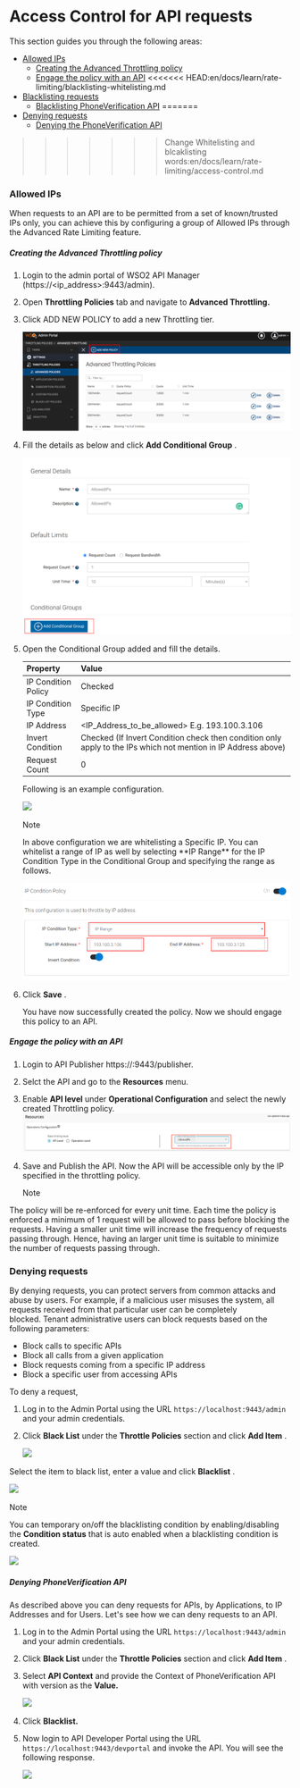 # Access Control for API requests

This section guides you through the following areas:

-   [Allowed IPs](#allowed-ips)
    -   [Creating the Advanced Throttling policy](#creating-the-advanced-rate-limit-policy)
    -   [Engage the policy with an API](#engage-the-policy-with-an-api)
<<<<<<< HEAD:en/docs/learn/rate-limiting/blacklisting-whitelisting.md
-   [Blacklisting requests](#blacklisting-requests)
    -   [Blacklisting PhoneVerification API](#blacklisting-phoneverification-api)
=======
-   [Denying requests](#denying-requests)
    -   [Denying the PhoneVerification API](#denying-phoneverification-api)
>>>>>>> Change Whitelisting and blcaklisting words:en/docs/learn/rate-limiting/access-control.md

### Allowed IPs

When requests to an API are to be permitted from a set of known/trusted IPs only, you can achieve this by configuring a group of Allowed IPs through the Advanced Rate Limiting feature.

##### Creating the Advanced Throttling policy

1.  Login to the admin portal of WSO2 API Manager (https://&lt;ip\_address&gt;:9443/admin).
2.  Open **Throttling Policies** tab and navigate to **Advanced Throttling.**
3.  Click ADD NEW POLICY to add a new Throttling tier.

    ![](../../assets/img/learn/allowed-ip-add-policy.png)

4.  Fill the details as below and click **Add Conditional Group** .

    ![](../../assets/img/learn/allowed-ip-add-conditional-group.png)

5.  Open the Conditional Group added and fill the details.

    | Property            | Value                                                                                                          |
    |---------------------|----------------------------------------------------------------------------------------------------------------|
    | IP Condition Policy | Checked                                                                                                        |
    | IP Condition Type   | Specific IP                                                                                                    |
    | IP Address          | <IP_Address_to_be_allowed> E.g. 193.100.3.106                                                              |
    | Invert Condition    | Checked (If Invert Condition check then condition only apply to the IPs which not mention in IP Address above) |
    | Request Count       | 0                                                                                                              |

    Following is an example configuration.

    ![](../../assets/img/learn/whitelist-specific-ip.png)
      
     <div class="admonition info">
    <p class="admonition-title">Note</p>  
    <p>In above configuration we are whitelisting a Specific IP.
    You can whitelist a range of IP as well by selecting **IP Range** for the IP Condition Type in the Conditional Group and specifying the range as follows.</p>
    </div>

    ![](../../assets/img/learn/new-allowed-ip-range.png)

6.  Click **Save** .
       
    You have now successfully created the policy. Now we should engage this policy to an API.

##### Engage the policy with an API

1.  Login to API Publisher https://:9443/publisher.
2.  Selct the API and go to the <b>Resources</b> menu.
3.  Enable **API level** under **Operational Configuration** and select the newly created Throttling policy.
    ![](../../assets/img/learn/apply-allowlist-to-api.png)
    
4.  Save and Publish the API.
    Now the API will be accessible only by the IP specified in the throttling policy.

    <div class="admonition info">
    <p class="admonition-title">Note</p>
    <p>
  The policy will be re-enforced for every unit time. Each time the policy is enforced a minimum of 1 request will be allowed to pass before blocking the requests. Having a smaller unit time will increase the frequency of requests passing through. Hence, having an larger unit time is suitable to minimize the number of requests passing through.
    </p>
   </div>

### Denying requests

By denying requests, you can protect servers from common attacks and abuse by users. For example, if a malicious user misuses the system, all requests received from that particular user can be completely blocked. Tenant administrative users can block requests based on the following parameters:

-   Block calls to specific APIs
-   Block all calls from a given application
-   Block requests coming from a specific IP address
-   Block a specific user from accessing APIs

To deny a request,

1.  Log in to the Admin Portal using the URL `https://localhost:9443/admin` and your admin credentials.
2.  Click **Black List** under the **Throttle Policies** section and click **Add Item** .

    ![](../../assets/img/learn/add-blacklist-policy.png)

Select the item to black list, enter a value and click **Blacklist** .

![](../../assets/img/learn/select-blacklist-condition.png)

<div class="admonition info">
    <p class="admonition-title">Note</p>
<p>You can temporary on/off the blacklisting condition by enabling/disabling the <b>Condition status</b> that is auto enabled when a blacklisting condition is created. </p>
</div>

![](../../assets/img/learn/blacklist-condition-status.png)

##### Denying PhoneVerification API

As described above you can deny requests for APIs, by Applications, to IP Addresses and for Users. Let's see how we can deny requests to an API.

1.  Log in to the Admin Portal using the URL `https://localhost:9443/admin` and your admin credentials.
2.  Click **Black List** under the **Throttle Policies** section and click **Add Item** .
3.  Select **API Context** and provide the Context of PhoneVerification API with version as the **Value.**

    ![](../../assets/img/learn/select-context-blacklist.png)

4.  Click **Blacklist.**
5.  Now login to API Developer Portal using the URL `https://localhost:9443/devportal` and invoke the API.
    You will see the following response.

    ![](../../assets/img/learn/blacklisted-api.png)